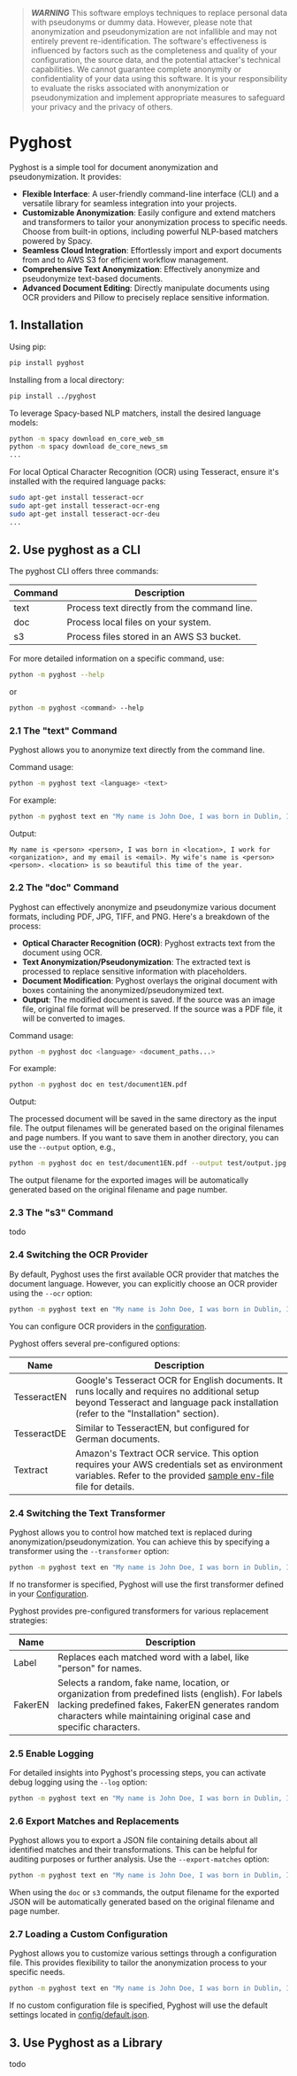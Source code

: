 >  **_WARNING_** This software employs techniques to replace personal data with pseudonyms or dummy data. However, please note that anonymization and pseudonymization are not infallible and may not entirely prevent re-identification. The software's effectiveness is influenced by factors such as the completeness and quality of your configuration, the source data, and the potential attacker's technical capabilities. We cannot guarantee complete anonymity or confidentiality of your data using this software. It is your responsibility to evaluate the risks associated with anonymization or pseudonymization and implement appropriate measures to safeguard your privacy and the privacy of others.

# Pyghost

Pyghost is a simple tool for document anonymization and pseudonymization. It provides:

- **Flexible Interface**: A user-friendly command-line interface (CLI) and a versatile library for seamless integration into your projects.
- **Customizable Anonymization**: Easily configure and extend matchers and transformers to tailor your anonymization process to specific needs. Choose from built-in options, including powerful NLP-based matchers powered by Spacy.
- **Seamless Cloud Integration**: Effortlessly import and export documents from and to AWS S3 for efficient workflow management.
- **Comprehensive Text Anonymization**: Effectively anonymize and pseudonymize text-based documents.
- **Advanced Document Editing**: Directly manipulate documents using OCR providers and Pillow to precisely replace sensitive information.

## 1. Installation

Using pip:

```bash
pip install pyghost
```

Installing from a local directory:

```bash
pip install ../pyghost
```

To leverage Spacy-based NLP matchers, install the desired language models:

```bash
python -m spacy download en_core_web_sm
python -m spacy download de_core_news_sm
...
```

For local Optical Character Recognition (OCR) using Tesseract, ensure it's installed with the required language packs:

```bash
sudo apt-get install tesseract-ocr
sudo apt-get install tesseract-ocr-eng
sudo apt-get install tesseract-ocr-deu
...
```

## 2. Use pyghost as a CLI

The pyghost CLI offers three commands:

|Command|Description|
|-|-|
|text|Process text directly from the command line.|
|doc|Process local files on your system.|
|s3|Process files stored in an AWS S3 bucket.|

For more detailed information on a specific command, use:

```bash
python -m pyghost --help
```

or 

```bash
python -m pyghost <command> --help
```

### 2.1 The "text" Command

Pyghost allows you to anonymize text directly from the command line. 

Command usage:

```bash
python -m pyghost text <language> <text>
```

For example:

```bash
python -m pyghost text en "My name is John Doe, I was born in Dublin, I work for Allianz, and my email is john.doe@example.com. My wife's name is Jane Doe. Ireland is so beautiful this time of the year."
```

Output:

```
My name is <person> <person>, I was born in <location>, I work for <organization>, and my email is <email>. My wife's name is <person> <person>. <location> is so beautiful this time of the year.
```

### 2.2 The "doc" Command

Pyghost can effectively anonymize and pseudonymize various document formats, including PDF, JPG, TIFF, and PNG. Here's a breakdown of the process:

- **Optical Character Recognition (OCR)**: Pyghost extracts text from the document using OCR.
- **Text Anonymization/Pseudonymization**: The extracted text is processed to replace sensitive information with placeholders.
- **Document Modification**: Pyghost overlays the original document with boxes containing the anonymized/pseudonymized text.
- **Output**: The modified document is saved. If the source was an image file, original file format will be preserved. If the source was a PDF file, it will be converted to images.

Command usage:

```bash
python -m pyghost doc <language> <document_paths...>
```

For example:

```bash
python -m pyghost doc en test/document1EN.pdf
```

Output:

The processed document will be saved in the same directory as the input file. The output filenames will be generated based on the original filenames and page numbers. If you want to save them in another directory, you can use the ``--output`` option, e.g.,

```bash
python -m pyghost doc en test/document1EN.pdf --output test/output.jpg
```

The output filename for the exported images will be automatically generated based on the original filename and page number.

### 2.3 The "s3" Command

todo

### 2.4 Switching the OCR Provider

By default, Pyghost uses the first available OCR provider that matches the document language. However, you can explicitly choose an OCR provider using the ``--ocr`` option:

```bash
python -m pyghost text en "My name is John Doe, I was born in Dublin, I work for Allianz, and my email is john.doe@example.com. My wife's name is Jane Doe. Ireland is so beautiful this time of the year." --ocr tesseractEN
```

You can configure OCR providers in the [configuration](pyghost/config/default.json).

Pyghost offers several pre-configured options:

|Name|Description|
|-|-|
|TesseractEN|Google's Tesseract OCR for English documents. It runs locally and requires no additional setup beyond Tesseract and language pack installation (refer to the "Installation" section).
|TesseractDE|Similar to TesseractEN, but configured for German documents.
|Textract|Amazon's Textract OCR service. This option requires your AWS credentials set as environment variables. Refer to the provided [sample env-file](.env.example) file for details.|

### 2.4 Switching the Text Transformer

Pyghost allows you to control how matched text is replaced during anonymization/pseudonymization. You can achieve this by specifying a transformer using the ``--transformer`` option:

```bash
python -m pyghost text en "My name is John Doe, I was born in Dublin, I work for Allianz, and my email is john.doe@example.com. My wife's name is Jane Doe. Ireland is so beautiful this time of the year." --transformer FakerEN
```

If no transformer is specified, Pyghost will use the first transformer defined in your [Configuration](pyghost/config/default.json).

Pyghost provides pre-configured transformers for various replacement strategies:

|Name|Description|
|-|-|
|Label|Replaces each matched word with a label, like "person" for names.|
|FakerEN|Selects a random, fake name, location, or organization from predefined lists (english). For labels lacking predefined fakes, FakerEN generates random characters while maintaining original case and specific characters.|

### 2.5 Enable Logging

For detailed insights into Pyghost's processing steps, you can activate debug logging using the ``--log`` option:

```bash
python -m pyghost text en "My name is John Doe, I was born in Dublin, I work for Allianz, and my email is john.doe@example.com. My wife's name is Jane Doe. Ireland is so beautiful this time of the year." --log DEBUG
```

### 2.6 Export Matches and Replacements

Pyghost allows you to export a JSON file containing details about all identified matches and their transformations. This can be helpful for auditing purposes or further analysis. Use the ``--export-matches`` option:

```bash
python -m pyghost text en "My name is John Doe, I was born in Dublin, I work for Allianz, and my email is john.doe@example.com. My wife's name is Jane Doe. Ireland is so beautiful this time of the year." --export-matches matches.json
```

When using the ``doc`` or ``s3`` commands, the output filename for the exported JSON will be automatically generated based on the original filename and page number.

### 2.7 Loading a Custom Configuration

Pyghost allows you to customize various settings through a configuration file. This provides flexibility to tailor the anonymization process to your specific needs.

```bash
python -m pyghost text en "My name is John Doe, I was born in Dublin, I work for Allianz, and my email is john.doe@example.com. My wife's name is Jane Doe. Ireland is so beautiful this time of the year." --config config.json
```

If no custom configuration file is specified, Pyghost will use the default settings located in [config/default.json](pyghost/config/default.json).

## 3. Use Pyghost as a Library

todo
